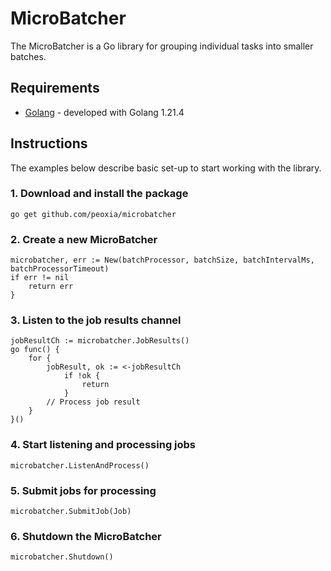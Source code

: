 # MicroBatcher

The MicroBatcher is a Go library for grouping individual tasks into smaller batches.

## Requirements

* [Golang](https://golang.org) - developed with Golang 1.21.4

## Instructions

The examples below describe basic set-up to start working with the library.

### 1. Download and install the package

```shell
go get github.com/peoxia/microbatcher
```

### 2. Create a new MicroBatcher
```
microbatcher, err := New(batchProcessor, batchSize, batchIntervalMs, batchProcessorTimeout)
if err != nil
	return err
}
```

### 3. Listen to the job results channel
```
jobResultCh := microbatcher.JobResults()
go func() {
	for {
		jobResult, ok := <-jobResultCh
	    	if !ok {
			    return
			}
		// Process job result
	}
}()
```

### 4. Start listening and processing jobs
```
microbatcher.ListenAndProcess()
```
### 5. Submit jobs for processing
```
microbatcher.SubmitJob(Job)
```
### 6. Shutdown the MicroBatcher
```
microbatcher.Shutdown()
```